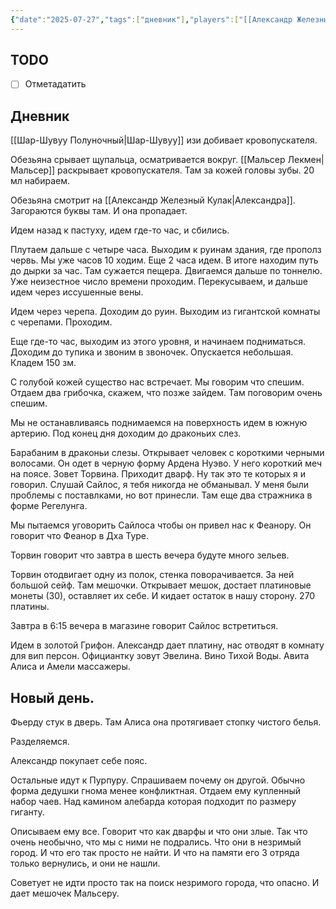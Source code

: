 ```yaml
---
{"date":"2025-07-27","tags":["дневник"],"players":["[[Александр Железный Кулак]]","[[Фьерд Виггинс]]","[[Шар-Шувуу Полуночный]]","[[Мальсер Лекмен]]"],"campaign":"Школа приключенцев Безелота. Переплетенные судьбы","world-date":null,"world-time-start":null,"dg-publish":true,"previous-session":"[[13 июля 2025]]","next-session":null,"permalink":"/27-iyulya-2025/","dgPassFrontmatter":true}
---
```



## TODO
- [ ] Отметадатить

## Дневник
[[Шар-Шувуу Полуночный\|Шар-Шувуу]] изи добивает кровопускателя. 

Обезьяна срывает щупальца, осматривается вокруг. 
[[Мальсер Лекмен\|Мальсер]] раскрывает кровопускателя. Там за кожей головы зубы. 20 мл набираем.

Обезьяна смотрит на [[Александр Железный Кулак\|Александра]]. Загораются буквы там. И она пропадает. 

Идем назад к пастуху, идем где-то час, и сбились. 

Плутаем дальше с четыре часа. Выходим к руинам здания, где прополз червь. Мы уже часов 10 ходим. Еще 2 часа идем. В итоге находим путь до дырки за час. Там сужается пещера. Двигаемся дальше по тоннелю. Уже неизестное число времени проходим. Перекусываем, и дальше идем через иссушенные вены. 

Идем через черепа. Доходим до руин. Выходим из гигантской комнаты с черепами. Проходим. 

Еще где-то час, выходим из этого уровня, и начинаем подниматься. Доходим до тупика и звоним в звоночек. Опускается небольшая. Кладем 150 зм. 

С голубой кожей существо нас встречает. Мы говорим что спешим. Отдаем два грибочка, скажем, что позже зайдем. Там поговорим очень спешим. 

Мы не останавливаясь поднимаемся на поверхность идем в южную артерию. Под конец дня доходим до драконьих слез. 

Барабаним в драконьи слезы. Открывает человек с короткими черными волосами. Он одет в черную форму Ардена Нуэво. У него короткий меч на поясе. Зовет Торвина. Приходит дварф. Ну так это те которых я и говорил. Слушай Сайлос, я тебя никогда не обманывал. У меня были проблемы с поставлками, но вот принесли.  Там еще два стражника в форме Регелунга. 

Мы пытаемся уговорить Сайлоса чтобы он привел нас к Феанору. Он говорит что Феанор в Дха Туре. 

Торвин говорит что завтра в шесть вечера будуте много зельев.

Торвин отодвигает одну из полок, стенка поворачивается. За ней большой сейф. Там мешочки. Открывает мешок, достает платиновые монеты (30), оставляет их себе. И кидает остаток в нашу сторону. 270 платины. 

Завтра в 6:15 вечера в магазине говорит Сайлос встретиться. 

Идем в золотой Грифон. Александр дает платину, нас отводят в комнату для вип персон. Официантку зовут Эвелина. Вино Тихой Воды. Авита Алиса и Амели массажеры. 

## Новый день. 
Фьерду стук в дверь. Там Алиса она протягивает стопку чистого белья. 

Разделяемся. 

Александр покупает себе пояс.

Остальные идут к Пурпуру. Спрашиваем почему он другой. Обычно форма дедушки гнома менее конфликтная. Отдаем ему купленный набор чаев. Над камином алебарда которая подходит по размеру гиганту. 

Описываем ему все. Говорит что как дварфы и что они злые. Так что очень необычно, что мы с ними не подрались. Что они в незримый город. И что его так просто не найти. И что на памяти его 3 отряда только вернулись, и они не нашли. 

Советует не идти просто так на поиск незримого города, что опасно. И дает мешочек Мальсеру. 
